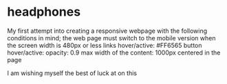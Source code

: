 # headphones
My first attempt into creating a responsive webpage with the following conditions in mind;
the web page must switch to the mobile version when the screen width is 480px or less
links hover/active: #FF6565
button hover/active: opacity: 0.9
max width of the content: 1000px centered in the page

I am wishing myself the best of luck at on this
